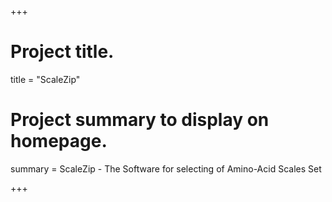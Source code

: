 +++

# Project title.
title = "ScaleZip"

# Project summary to display on homepage.
summary = ScaleZip - The Software for selecting of Amino-Acid Scales Set

+++
